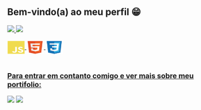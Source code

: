 ## Bem-vindo(a) ao meu perfil 😁

 <div>
   <a href="https://github.com/Lucas-Bragaa">
   <img height="180em" src="https://github-readme-stats.vercel.app/api?username=Lucas-Bragaa&show_icons=true&theme=tokyonight&include_all_commits=true&count_private=true"/>
   <img height="180em" src="https://github-readme-stats.vercel.app/api/top-langs/?username=Lucas-Bragaa&layout=compact&langs_count=6&theme=tokyonight"/>
</div>
    
<div style="display: inline_block"><br>
  <img align="center" alt="Js" height="30" width="40" src="https://raw.githubusercontent.com/devicons/devicon/master/icons/javascript/javascript-plain.svg">
  <img align="center" alt="HTML" height="30" width="40" src="https://raw.githubusercontent.com/devicons/devicon/master/icons/html5/html5-original.svg">
  <img align="center" alt="CSS" height="30" width="40" src="https://raw.githubusercontent.com/devicons/devicon/master/icons/css3/css3-original.svg">
</div>
 
<br>
 
### Para entrar em contanto comigo e ver mais sobre meu portifolio:
 
<div> 
  <a href = "lucasbraga83445@gmail.com"><img src="https://mail.google.com/mail/u/0/?tab=rm&ogbl#inbox?compose=new-%23333?style=for-the-badge&logo=gmail&logoColor=white" target="_blank"></a>
  <a href="https://www.linkedin.com/in/lucas-braga-47a16b2aa/?utm_source=share&utm_campaign=share_via&utm_content=profile&utm_medium" target="_blank"><img src="https://img.shields.io/badge/-LinkedIn-%230077B5?style=for-the-badge&logo=linkedin&logoColor=white" target="_blank"></a>
</div>
